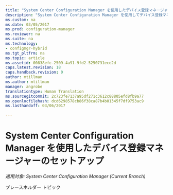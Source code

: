 ```yaml
---
title: "System Center Configuration Manager を使用したデバイス登録マネージャーのセットアップ | Microsoft Docs"
description: "System Center Configuration Manager を使用してデバイス登録マネージャーをセットアップします。"
ms.custom: na
ms.date: 03/05/2017
ms.prod: configuration-manager
ms.reviewer: na
ms.suite: na
ms.technology:
- configmgr-hybrid
ms.tgt_pltfrm: na
ms.topic: article
ms.assetid: 00838efc-2509-4a91-9fd2-5250731ece2d
caps.latest.revision: 18
caps.handback.revision: 0
author: mtillman
ms.author: mtillman
manager: angrobe
translationtype: Human Translation
ms.sourcegitcommit: 2c723fe7137a95df271c3612c88805efd8fb9a77
ms.openlocfilehash: dcd6298578cb86f38ca87b4b01345f7df9753ac9
ms.lasthandoff: 03/06/2017

---
```

# <a name="set-up-device-enrollment-manager-using-system-center-configuration-manager"></a>System Center Configuration Manager を使用したデバイス登録マネージャーのセットアップ

*適用対象: System Center Configuration Manager (Current Branch)*

プレースホルダー トピック

